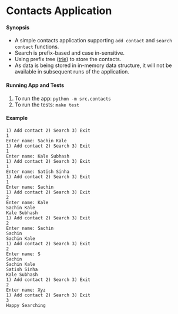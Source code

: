 # Contacts Application

#### Synopsis
- A simple contacts application supporting `add contact` and `search contact` functions. 
- Search is prefix-based and case in-sensitive. 
- Using prefix tree ([trie](https://en.wikipedia.org/wiki/Trie)) to store the contacts.
- As data is being stored in in-memory data structure, it will not be available in subsequent runs of the application.

#### Running App and Tests
1. To run the app: 
    `python -m src.contacts`
2. To run the tests: 
    `make test`

#### Example
```
1) Add contact 2) Search 3) Exit
1
Enter name: Sachin Kale
1) Add contact 2) Search 3) Exit
1
Enter name: Kale Subhash
1) Add contact 2) Search 3) Exit
1
Enter name: Satish Sinha
1) Add contact 2) Search 3) Exit
1
Enter name: Sachin
1) Add contact 2) Search 3) Exit
2
Enter name: Kale
Sachin Kale
Kale Subhash
1) Add contact 2) Search 3) Exit
2
Enter name: Sachin
Sachin
Sachin Kale
1) Add contact 2) Search 3) Exit
2
Enter name: S
Sachin
Sachin Kale
Satish Sinha
Kale Subhash
1) Add contact 2) Search 3) Exit
2
Enter name: Xyz
1) Add contact 2) Search 3) Exit
3
Happy Searching
```

